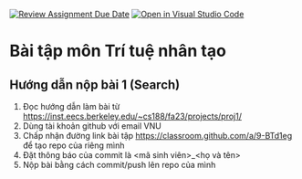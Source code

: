 [![Review Assignment Due Date](https://classroom.github.com/assets/deadline-readme-button-24ddc0f5d75046c5622901739e7c5dd533143b0c8e959d652212380cedb1ea36.svg)](https://classroom.github.com/a/9-BTd1eg)
[![Open in Visual Studio Code](https://classroom.github.com/assets/open-in-vscode-718a45dd9cf7e7f842a935f5ebbe5719a5e09af4491e668f4dbf3b35d5cca122.svg)](https://classroom.github.com/online_ide?assignment_repo_id=11933035&assignment_repo_type=AssignmentRepo)
# Bài tập môn Trí tuệ nhân tạo
## Hướng dẫn nộp bài 1 (Search)
1. Đọc hướng dẫn làm bài từ https://inst.eecs.berkeley.edu/~cs188/fa23/projects/proj1/
2. Dùng tài khoản github với email VNU
3. Chấp nhận đường link bài tập https://classroom.github.com/a/9-BTd1eg để tạo repo của riêng mình
4. Đặt thông báo của commit là <mã sinh viên>_<họ và tên>
5. Nộp bài bằng cách commit/push lên repo của mình
